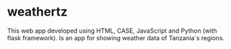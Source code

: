 # weathertz

This web app developed using HTML, CASE, JavaScript and Python (with flask framework). Is an app for showing weather data of Tanzania`s regions.
